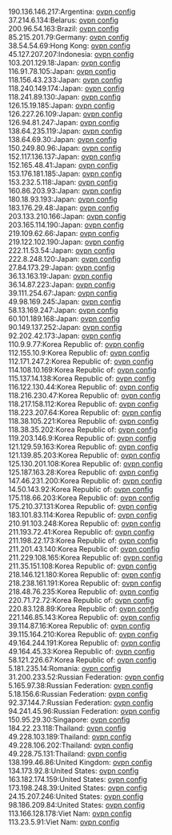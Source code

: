 190.136.146.217:Argentina: [ovpn config](vpn/190_136_146_217.ovpn)  
37.214.6.134:Belarus: [ovpn config](vpn/37_214_6_134.ovpn)  
200.96.54.163:Brazil: [ovpn config](vpn/200_96_54_163.ovpn)  
85.215.201.79:Germany: [ovpn config](vpn/85_215_201_79.ovpn)  
38.54.54.69:Hong Kong: [ovpn config](vpn/38_54_54_69.ovpn)  
45.127.207.207:Indonesia: [ovpn config](vpn/45_127_207_207.ovpn)  
103.201.129.18:Japan: [ovpn config](vpn/103_201_129_18.ovpn)  
116.91.78.105:Japan: [ovpn config](vpn/116_91_78_105.ovpn)  
118.156.43.233:Japan: [ovpn config](vpn/118_156_43_233.ovpn)  
118.240.149.174:Japan: [ovpn config](vpn/118_240_149_174.ovpn)  
118.241.89.130:Japan: [ovpn config](vpn/118_241_89_130.ovpn)  
126.15.19.185:Japan: [ovpn config](vpn/126_15_19_185.ovpn)  
126.227.26.109:Japan: [ovpn config](vpn/126_227_26_109.ovpn)  
126.94.81.247:Japan: [ovpn config](vpn/126_94_81_247.ovpn)  
138.64.235.119:Japan: [ovpn config](vpn/138_64_235_119.ovpn)  
138.64.69.30:Japan: [ovpn config](vpn/138_64_69_30.ovpn)  
150.249.80.96:Japan: [ovpn config](vpn/150_249_80_96.ovpn)  
152.117.136.137:Japan: [ovpn config](vpn/152_117_136_137.ovpn)  
152.165.48.41:Japan: [ovpn config](vpn/152_165_48_41.ovpn)  
153.176.181.185:Japan: [ovpn config](vpn/153_176_181_185.ovpn)  
153.232.5.118:Japan: [ovpn config](vpn/153_232_5_118.ovpn)  
160.86.203.93:Japan: [ovpn config](vpn/160_86_203_93.ovpn)  
180.18.93.193:Japan: [ovpn config](vpn/180_18_93_193.ovpn)  
183.176.29.48:Japan: [ovpn config](vpn/183_176_29_48.ovpn)  
203.133.210.166:Japan: [ovpn config](vpn/203_133_210_166.ovpn)  
203.165.114.190:Japan: [ovpn config](vpn/203_165_114_190.ovpn)  
219.109.62.66:Japan: [ovpn config](vpn/219_109_62_66.ovpn)  
219.122.102.190:Japan: [ovpn config](vpn/219_122_102_190.ovpn)  
222.11.53.54:Japan: [ovpn config](vpn/222_11_53_54.ovpn)  
222.8.248.120:Japan: [ovpn config](vpn/222_8_248_120.ovpn)  
27.84.173.29:Japan: [ovpn config](vpn/27_84_173_29.ovpn)  
36.13.163.19:Japan: [ovpn config](vpn/36_13_163_19.ovpn)  
36.14.87.223:Japan: [ovpn config](vpn/36_14_87_223.ovpn)  
39.111.254.67:Japan: [ovpn config](vpn/39_111_254_67.ovpn)  
49.98.169.245:Japan: [ovpn config](vpn/49_98_169_245.ovpn)  
58.13.169.247:Japan: [ovpn config](vpn/58_13_169_247.ovpn)  
60.101.189.168:Japan: [ovpn config](vpn/60_101_189_168.ovpn)  
90.149.137.252:Japan: [ovpn config](vpn/90_149_137_252.ovpn)  
92.202.42.173:Japan: [ovpn config](vpn/92_202_42_173.ovpn)  
110.9.9.77:Korea Republic of: [ovpn config](vpn/110_9_9_77.ovpn)  
112.155.10.9:Korea Republic of: [ovpn config](vpn/112_155_10_9.ovpn)  
112.171.247.2:Korea Republic of: [ovpn config](vpn/112_171_247_2.ovpn)  
114.108.10.169:Korea Republic of: [ovpn config](vpn/114_108_10_169.ovpn)  
115.137.14.138:Korea Republic of: [ovpn config](vpn/115_137_14_138.ovpn)  
116.122.130.44:Korea Republic of: [ovpn config](vpn/116_122_130_44.ovpn)  
118.216.230.47:Korea Republic of: [ovpn config](vpn/118_216_230_47.ovpn)  
118.217.158.112:Korea Republic of: [ovpn config](vpn/118_217_158_112.ovpn)  
118.223.207.64:Korea Republic of: [ovpn config](vpn/118_223_207_64.ovpn)  
118.38.105.221:Korea Republic of: [ovpn config](vpn/118_38_105_221.ovpn)  
118.38.35.202:Korea Republic of: [ovpn config](vpn/118_38_35_202.ovpn)  
119.203.146.9:Korea Republic of: [ovpn config](vpn/119_203_146_9.ovpn)  
121.129.59.163:Korea Republic of: [ovpn config](vpn/121_129_59_163.ovpn)  
121.139.85.203:Korea Republic of: [ovpn config](vpn/121_139_85_203.ovpn)  
125.130.201.108:Korea Republic of: [ovpn config](vpn/125_130_201_108.ovpn)  
125.187.163.28:Korea Republic of: [ovpn config](vpn/125_187_163_28.ovpn)  
147.46.231.200:Korea Republic of: [ovpn config](vpn/147_46_231_200.ovpn)  
14.50.143.92:Korea Republic of: [ovpn config](vpn/14_50_143_92.ovpn)  
175.118.66.203:Korea Republic of: [ovpn config](vpn/175_118_66_203.ovpn)  
175.210.37.131:Korea Republic of: [ovpn config](vpn/175_210_37_131.ovpn)  
183.101.83.114:Korea Republic of: [ovpn config](vpn/183_101_83_114.ovpn)  
210.91.103.248:Korea Republic of: [ovpn config](vpn/210_91_103_248.ovpn)  
211.193.72.41:Korea Republic of: [ovpn config](vpn/211_193_72_41.ovpn)  
211.198.22.173:Korea Republic of: [ovpn config](vpn/211_198_22_173.ovpn)  
211.201.43.140:Korea Republic of: [ovpn config](vpn/211_201_43_140.ovpn)  
211.229.108.165:Korea Republic of: [ovpn config](vpn/211_229_108_165.ovpn)  
211.35.151.108:Korea Republic of: [ovpn config](vpn/211_35_151_108.ovpn)  
218.146.121.180:Korea Republic of: [ovpn config](vpn/218_146_121_180.ovpn)  
218.238.161.191:Korea Republic of: [ovpn config](vpn/218_238_161_191.ovpn)  
218.48.76.235:Korea Republic of: [ovpn config](vpn/218_48_76_235.ovpn)  
220.71.72.72:Korea Republic of: [ovpn config](vpn/220_71_72_72.ovpn)  
220.83.128.89:Korea Republic of: [ovpn config](vpn/220_83_128_89.ovpn)  
221.146.85.143:Korea Republic of: [ovpn config](vpn/221_146_85_143.ovpn)  
39.114.87.16:Korea Republic of: [ovpn config](vpn/39_114_87_16.ovpn)  
39.115.164.210:Korea Republic of: [ovpn config](vpn/39_115_164_210.ovpn)  
49.164.244.191:Korea Republic of: [ovpn config](vpn/49_164_244_191.ovpn)  
49.164.45.33:Korea Republic of: [ovpn config](vpn/49_164_45_33.ovpn)  
58.121.226.67:Korea Republic of: [ovpn config](vpn/58_121_226_67.ovpn)  
5.181.235.14:Romania: [ovpn config](vpn/5_181_235_14.ovpn)  
31.200.233.52:Russian Federation: [ovpn config](vpn/31_200_233_52.ovpn)  
5.165.97.38:Russian Federation: [ovpn config](vpn/5_165_97_38.ovpn)  
5.18.156.6:Russian Federation: [ovpn config](vpn/5_18_156_6.ovpn)  
92.37.144.7:Russian Federation: [ovpn config](vpn/92_37_144_7.ovpn)  
94.241.45.96:Russian Federation: [ovpn config](vpn/94_241_45_96.ovpn)  
150.95.29.30:Singapore: [ovpn config](vpn/150_95_29_30.ovpn)  
184.22.23.118:Thailand: [ovpn config](vpn/184_22_23_118.ovpn)  
49.228.103.189:Thailand: [ovpn config](vpn/49_228_103_189.ovpn)  
49.228.106.202:Thailand: [ovpn config](vpn/49_228_106_202.ovpn)  
49.228.75.131:Thailand: [ovpn config](vpn/49_228_75_131.ovpn)  
138.199.46.86:United Kingdom: [ovpn config](vpn/138_199_46_86.ovpn)  
134.173.92.8:United States: [ovpn config](vpn/134_173_92_8.ovpn)  
163.182.174.159:United States: [ovpn config](vpn/163_182_174_159.ovpn)  
173.198.248.39:United States: [ovpn config](vpn/173_198_248_39.ovpn)  
24.15.207.246:United States: [ovpn config](vpn/24_15_207_246.ovpn)  
98.186.209.84:United States: [ovpn config](vpn/98_186_209_84.ovpn)  
113.166.128.178:Viet Nam: [ovpn config](vpn/113_166_128_178.ovpn)  
113.23.5.91:Viet Nam: [ovpn config](vpn/113_23_5_91.ovpn)  
